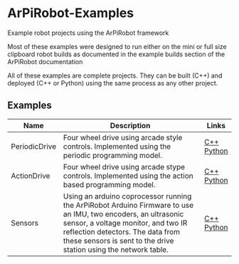 # ArPiRobot-Examples
Example robot projects using the ArPiRobot framework

Most of these examples were designed to run either on the mini or full size clipboard robot builds as documented in the example builds section of the ArPiRobot documentation

All of these examples are complete projects. They can be built (C++) and deployed (C++ or Python) using the same process as any other project.

## Examples

| Name            | Description                             | Links            |
| --------------- | --------------------------------------- | ---------------- |
| PeriodicDrive   | Four wheel drive using arcade style controls. Implemented using the periodic programming model. | [C++](./CPPExamples/PeriodicDrive) <br /> [Python](./PythonExamples/PeriodicDrive) |
| ActionDrive     | Four wheel drive using arcade stype controls. Implemented using the action based programming model. | [C++](./CPPExamples/ActionDrive) <br /> [Python](./PythonExamples/ActionDrive) |
| Sensors         | Using an arduino coprocessor running the ArPiRobot Arduino Firmware to use an IMU, two encoders, an ultrasonic sensor, a voltage monitor, and two IR reflection detectors. The data from these sensors is sent to the drive station using the network table. | [C++](./CPPExamples/Sensors) <br /> [Python](./PythonExamples/Sensors) |

